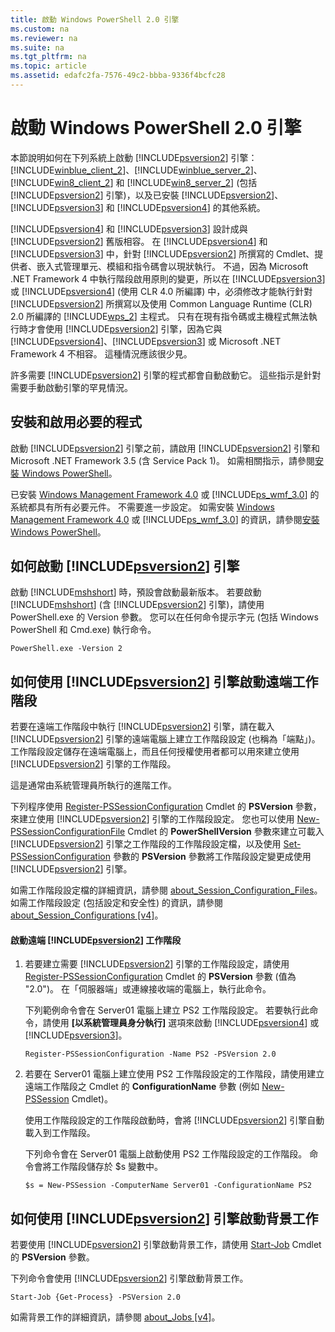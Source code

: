 ```yaml
---
title: 啟動 Windows PowerShell 2.0 引擎
ms.custom: na
ms.reviewer: na
ms.suite: na
ms.tgt_pltfrm: na
ms.topic: article
ms.assetid: edafc2fa-7576-49c2-bbba-9336f4bcfc28
---
```

# 啟動 Windows PowerShell 2.0 引擎
本節說明如何在下列系統上啟動 [!INCLUDE[psversion2](../Token/psversion2_md.md)] 引擎：[!INCLUDE[winblue_client_2](../Token/winblue_client_2_md.md)]、[!INCLUDE[winblue_server_2](../Token/winblue_server_2_md.md)]、[!INCLUDE[win8_client_2](../Token/win8_client_2_md.md)] 和 [!INCLUDE[win8_server_2](../Token/win8_server_2_md.md)] (包括 [!INCLUDE[psversion2](../Token/psversion2_md.md)] 引擎)，以及已安裝 [!INCLUDE[psversion2](../Token/psversion2_md.md)]、[!INCLUDE[psversion3](../Token/psversion3_md.md)] 和 [!INCLUDE[psversion4](../Token/psversion4_md.md)] 的其他系統。

[!INCLUDE[psversion4](../Token/psversion4_md.md)] 和 [!INCLUDE[psversion3](../Token/psversion3_md.md)] 設計成與 [!INCLUDE[psversion2](../Token/psversion2_md.md)] 舊版相容。 在 [!INCLUDE[psversion4](../Token/psversion4_md.md)] 和 [!INCLUDE[psversion3](../Token/psversion3_md.md)] 中，針對 [!INCLUDE[psversion2](../Token/psversion2_md.md)] 所撰寫的 Cmdlet、提供者、嵌入式管理單元、模組和指令碼會以現狀執行。 不過，因為 Microsoft .NET Framework 4 中執行階段啟用原則的變更，所以在 [!INCLUDE[psversion3](../Token/psversion3_md.md)] 或 [!INCLUDE[psversion4](../Token/psversion4_md.md)] (使用 CLR 4.0 所編譯) 中，必須修改才能執行針對 [!INCLUDE[psversion2](../Token/psversion2_md.md)] 所撰寫以及使用 Common Language Runtime (CLR) 2.0 所編譯的 [!INCLUDE[wps_2](../Token/wps_2_md.md)] 主程式。 只有在現有指令碼或主機程式無法執行時才會使用 [!INCLUDE[psversion2](../Token/psversion2_md.md)] 引擎，因為它與 [!INCLUDE[psversion4](../Token/psversion4_md.md)]、[!INCLUDE[psversion3](../Token/psversion3_md.md)] 或 Microsoft .NET Framework 4 不相容。 這種情況應該很少見。

許多需要 [!INCLUDE[psversion2](../Token/psversion2_md.md)] 引擎的程式都會自動啟動它。 這些指示是針對需要手動啟動引擎的罕見情況。

## 安裝和啟用必要的程式
啟動 [!INCLUDE[psversion2](../Token/psversion2_md.md)] 引擎之前，請啟用 [!INCLUDE[psversion2](../Token/psversion2_md.md)] 引擎和 Microsoft .NET Framework 3.5 (含 Service Pack 1)。 如需相關指示，請參閱[安裝 Windows PowerShell](../Topic/Installing-Windows-PowerShell.md)。

已安裝 [Windows Management Framework 4.0](http://go.microsoft.com/fwlink/?LinkID=293881) 或 [!INCLUDE[ps_wmf_3.0](../Token/ps_wmf_3.0_md.md)] 的系統都具有所有必要元件。 不需要進一步設定。 如需安裝 [Windows Management Framework 4.0](http://go.microsoft.com/fwlink/?LinkID=293881) 或 [!INCLUDE[ps_wmf_3.0](../Token/ps_wmf_3.0_md.md)] 的資訊，請參閱[安裝 Windows PowerShell](../Topic/Installing-Windows-PowerShell.md)。

## 如何啟動 [!INCLUDE[psversion2](../Token/psversion2_md.md)] 引擎
啟動 [!INCLUDE[mshshort](../Token/mshshort_md.md)] 時，預設會啟動最新版本。 若要啟動 [!INCLUDE[mshshort](../Token/mshshort_md.md)] (含 [!INCLUDE[psversion2](../Token/psversion2_md.md)] 引擎)，請使用 PowerShell.exe 的 Version 參數。 您可以在任何命令提示字元 (包括 Windows PowerShell 和 Cmd.exe) 執行命令。

```
PowerShell.exe -Version 2
```

## 如何使用 [!INCLUDE[psversion2](../Token/psversion2_md.md)] 引擎啟動遠端工作階段
若要在遠端工作階段中執行 [!INCLUDE[psversion2](../Token/psversion2_md.md)] 引擎，請在載入 [!INCLUDE[psversion2](../Token/psversion2_md.md)] 引擎的遠端電腦上建立工作階段設定 (也稱為「端點」)。 工作階段設定儲存在遠端電腦上，而且任何授權使用者都可以用來建立使用 [!INCLUDE[psversion2](../Token/psversion2_md.md)] 引擎的工作階段。

這是通常由系統管理員所執行的進階工作。

下列程序使用 [Register-PSSessionConfiguration](assetId:///e9152ae2-bd6d-4056-9bc7-dc1893aa29ea) Cmdlet 的 **PSVersion** 參數，來建立使用 [!INCLUDE[psversion2](../Token/psversion2_md.md)] 引擎的工作階段設定。 您也可以使用 [New-PSSessionConfigurationFile](assetId:///5f3e3633-6e90-479c-aea9-ba45a1954866) Cmdlet 的 **PowerShellVersion** 參數來建立可載入 [!INCLUDE[psversion2](../Token/psversion2_md.md)] 引擎之工作階段的工作階段設定檔，以及使用 [Set-PSSessionConfiguration](assetId:///b21fbad3-1759-4260-b206-dcb8431cd6ea) 參數的 **PSVersion** 參數將工作階段設定變更成使用 [!INCLUDE[psversion2](../Token/psversion2_md.md)] 引擎。

如需工作階段設定檔的詳細資訊，請參閱 [about_Session_Configuration_Files](assetId:///c7217447-1ebf-477b-a8ef-4dbe9a1473b8)。如需工作階段設定 (包括設定和安全性) 的資訊，請參閱 [about_Session_Configurations [v4]](assetId:///a2fbe12a-350c-4d04-be50-24102824e3ab)。

#### 啟動遠端 [!INCLUDE[psversion2](../Token/psversion2_md.md)] 工作階段

1.  若要建立需要 [!INCLUDE[psversion2](../Token/psversion2_md.md)] 引擎的工作階段設定，請使用 [Register-PSSessionConfiguration](assetId:///e9152ae2-bd6d-4056-9bc7-dc1893aa29ea) Cmdlet 的 **PSVersion** 參數 (值為 "2.0")。 在「伺服器端」或連線接收端的電腦上，執行此命令。

    下列範例命令會在 Server01 電腦上建立 PS2 工作階段設定。 若要執行此命令，請使用 **[以系統管理員身分執行]** 選項來啟動 [!INCLUDE[psversion4](../Token/psversion4_md.md)] 或 [!INCLUDE[psversion3](../Token/psversion3_md.md)]。

    ```
    Register-PSSessionConfiguration -Name PS2 -PSVersion 2.0
    ```

2.  若要在 Server01 電腦上建立使用 PS2 工作階段設定的工作階段，請使用建立遠端工作階段之 Cmdlet 的 **ConfigurationName** 參數 (例如 [New-PSSession](assetId:///76f6628c-054c-4eda-ba7a-a6f28daaa26f) Cmdlet)。

    使用工作階段設定的工作階段啟動時，會將 [!INCLUDE[psversion2](../Token/psversion2_md.md)] 引擎自動載入到工作階段。

    下列命令會在 Server01 電腦上啟動使用 PS2 工作階段設定的工作階段。 命令會將工作階段儲存於 $s 變數中。

    ```
    $s = New-PSSession -ComputerName Server01 -ConfigurationName PS2
    ```

## 如何使用 [!INCLUDE[psversion2](../Token/psversion2_md.md)] 引擎啟動背景工作
若要使用 [!INCLUDE[psversion2](../Token/psversion2_md.md)] 引擎啟動背景工作，請使用 [Start-Job](assetId:///2bc04935-0deb-4ec0-b856-d7290cca6442) Cmdlet 的 **PSVersion** 參數。

下列命令會使用 [!INCLUDE[psversion2](../Token/psversion2_md.md)] 引擎啟動背景工作。

```
Start-Job {Get-Process} -PSVersion 2.0
```

如需背景工作的詳細資訊，請參閱 [about_Jobs [v4]](assetId:///7362512a-8a4e-4575-b2ea-a740e5c4f002)。



<!--HONumber=Apr16_HO1-->


